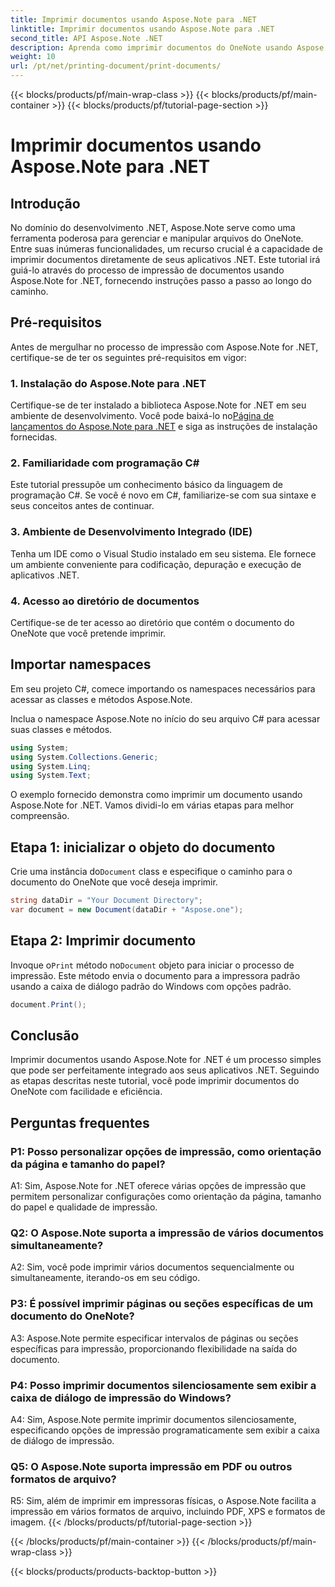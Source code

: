 ```yaml
---
title: Imprimir documentos usando Aspose.Note para .NET
linktitle: Imprimir documentos usando Aspose.Note para .NET
second_title: API Aspose.Note .NET
description: Aprenda como imprimir documentos do OneNote usando Aspose.Note for .NET. Guia passo a passo para integração perfeita com seus aplicativos .NET.
weight: 10
url: /pt/net/printing-document/print-documents/
---
```


{{< blocks/products/pf/main-wrap-class >}}
{{< blocks/products/pf/main-container >}}
{{< blocks/products/pf/tutorial-page-section >}}

# Imprimir documentos usando Aspose.Note para .NET

## Introdução

No domínio do desenvolvimento .NET, Aspose.Note serve como uma ferramenta poderosa para gerenciar e manipular arquivos do OneNote. Entre suas inúmeras funcionalidades, um recurso crucial é a capacidade de imprimir documentos diretamente de seus aplicativos .NET. Este tutorial irá guiá-lo através do processo de impressão de documentos usando Aspose.Note for .NET, fornecendo instruções passo a passo ao longo do caminho.

## Pré-requisitos

Antes de mergulhar no processo de impressão com Aspose.Note for .NET, certifique-se de ter os seguintes pré-requisitos em vigor:

### 1. Instalação do Aspose.Note para .NET

 Certifique-se de ter instalado a biblioteca Aspose.Note for .NET em seu ambiente de desenvolvimento. Você pode baixá-lo no[Página de lançamentos do Aspose.Note para .NET](https://releases.aspose.com/note/net/) e siga as instruções de instalação fornecidas.

### 2. Familiaridade com programação C#

Este tutorial pressupõe um conhecimento básico da linguagem de programação C#. Se você é novo em C#, familiarize-se com sua sintaxe e seus conceitos antes de continuar.

### 3. Ambiente de Desenvolvimento Integrado (IDE)

Tenha um IDE como o Visual Studio instalado em seu sistema. Ele fornece um ambiente conveniente para codificação, depuração e execução de aplicativos .NET.

### 4. Acesso ao diretório de documentos

Certifique-se de ter acesso ao diretório que contém o documento do OneNote que você pretende imprimir.

## Importar namespaces

Em seu projeto C#, comece importando os namespaces necessários para acessar as classes e métodos Aspose.Note.

Inclua o namespace Aspose.Note no início do seu arquivo C# para acessar suas classes e métodos.

```csharp
using System;
using System.Collections.Generic;
using System.Linq;
using System.Text;
```

O exemplo fornecido demonstra como imprimir um documento usando Aspose.Note for .NET. Vamos dividi-lo em várias etapas para melhor compreensão.

## Etapa 1: inicializar o objeto do documento

 Crie uma instância do`Document` class e especifique o caminho para o documento do OneNote que você deseja imprimir.

```csharp
string dataDir = "Your Document Directory";
var document = new Document(dataDir + "Aspose.one");
```

## Etapa 2: Imprimir documento

 Invoque o`Print` método no`Document` objeto para iniciar o processo de impressão. Este método envia o documento para a impressora padrão usando a caixa de diálogo padrão do Windows com opções padrão.

```csharp
document.Print();
```

## Conclusão

Imprimir documentos usando Aspose.Note for .NET é um processo simples que pode ser perfeitamente integrado aos seus aplicativos .NET. Seguindo as etapas descritas neste tutorial, você pode imprimir documentos do OneNote com facilidade e eficiência.

## Perguntas frequentes

### P1: Posso personalizar opções de impressão, como orientação da página e tamanho do papel?

A1: Sim, Aspose.Note for .NET oferece várias opções de impressão que permitem personalizar configurações como orientação da página, tamanho do papel e qualidade de impressão.

### Q2: O Aspose.Note suporta a impressão de vários documentos simultaneamente?

A2: Sim, você pode imprimir vários documentos sequencialmente ou simultaneamente, iterando-os em seu código.

### P3: É possível imprimir páginas ou seções específicas de um documento do OneNote?

A3: Aspose.Note permite especificar intervalos de páginas ou seções específicas para impressão, proporcionando flexibilidade na saída do documento.

### P4: Posso imprimir documentos silenciosamente sem exibir a caixa de diálogo de impressão do Windows?

A4: Sim, Aspose.Note permite imprimir documentos silenciosamente, especificando opções de impressão programaticamente sem exibir a caixa de diálogo de impressão.

### Q5: O Aspose.Note suporta impressão em PDF ou outros formatos de arquivo?

R5: Sim, além de imprimir em impressoras físicas, o Aspose.Note facilita a impressão em vários formatos de arquivo, incluindo PDF, XPS e formatos de imagem.
{{< /blocks/products/pf/tutorial-page-section >}}

{{< /blocks/products/pf/main-container >}}
{{< /blocks/products/pf/main-wrap-class >}}

{{< blocks/products/products-backtop-button >}}
